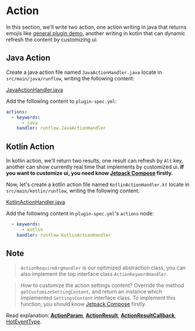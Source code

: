 # Action

In this section, we'll write two action, one action writing in java that returns emojis like [general plugin demo](general-plugin-guide/action.md#action), another writing in kotlin that can dynamic refresh the content by customizing ui.

## Java Action

Create a java action file named `JavaActionHandler.java` locate in `src/main/java/runflow`, writing the following content:

[JavaActionHandler.java](java-demo-plugin/src/main/java/runflow/JavaActionHandler.java ':include :type=code')

Add the following content to `plugin-spec.yml`:

```yaml
actions:
  - keywords:
      - java
    handler: runflow.JavaActionHandler
```

## Kotlin Action

In kotlin action, we'll return two results, one result can refresh by `Alt` key, another can show currently real time that implements by customized ui. **If you want to customize ui, you need know [Jetpack Compose](https://developer.android.com/jetpack/compose/documentation) firstly.**

Now, let's create a kotlin action file named `KotlinActionHandler.kt` locate in `src/main/kotlin/runflow`, writing the following content:

[KotlinActionHandler.java](java-demo-plugin/src/main/kotlin/runflow/KotlinActionHandler.kt ':include :type=code')

Add the following content in `plugin-spec.yml`'s `actions` node:

```yaml
  - keywords:
      - kotlin
    handler: runflow.KotlinActionHandler
```

## Note

> `ActionRequireArgHandler` is our optimized abstraction class, you can also implement the top interface class `ActionKeywordHandler`.

> How to customize the action settings content? Override the method `getCustomizeSettingContent`, and return an instance which implemented `SettingsContent` interface class. To implement this function, you should know [Jetpack Compose](https://developer.android.com/jetpack/compose/documentation) firstly.

Read explanation: [**ActionParam**](appendix/action_param.md#action-param), [**ActionResult**](appendix/action_result.md#action-result-fields-explanation), [**ActionResultCallback**](appendix/action_result_callback.md#action-result-callback-fields-explanation), [HotEventType](appendix/hot_event_type.md#hot-event-type).
